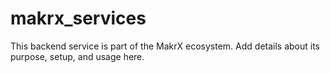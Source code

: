 # makrx_services

This backend service is part of the MakrX ecosystem. Add details about its purpose, setup, and usage here.